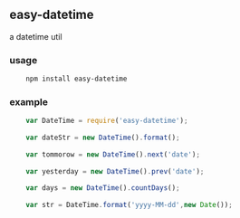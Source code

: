 ## easy-datetime
a datetime util 

### usage

```bash
    npm install easy-datetime
```

### example

```javascript
    var DateTime = require('easy-datetime');
    
    var dateStr = new DateTime().format();
    
    var tommorow = new DateTime().next('date');
    
    var yesterday = new DateTime().prev('date');
    
    var days = new DateTime().countDays();
    
    var str = DateTime.format('yyyy-MM-dd',new Date());
 
```